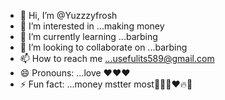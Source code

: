- 👋 Hi, I’m @Yuzzzyfrosh
- 👀 I’m interested in ...making money
- 🌱 I’m currently learning ...barbing
- 💞️ I’m looking to collaborate on ...barbing 
- 📫 How to reach me ...usefulits589@gmail.com
- 😄 Pronouns: ...love ❤️❤️❤️
- ⚡ Fun fact: ...money mstter most💌💌💟♥️🔥💯

<!---
Yuzzzyfrosh/Yuzzzyfrosh is a ✨ special ✨ repository because its `README.md` (this file) appears on your GitHub profile.
You can click the Preview link to take a look at your changes.
--->
